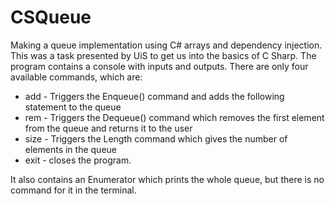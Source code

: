 # CSQueue
Making a queue implementation using C# arrays and dependency injection. 
This was a task presented by UiS to get us into the basics of C Sharp. 
The program contains a console with inputs and outputs. There are only four available commands, which are:
* add - Triggers the Enqueue() command and adds the following statement to the queue
* rem - Triggers the Dequeue() command which removes the first element from the queue and returns it to the user
* size - Triggers the Length command which gives the number of elements in the queue
* exit - closes the program.

It also contains an Enumerator which prints the whole queue, but there is no command for it in the terminal.
